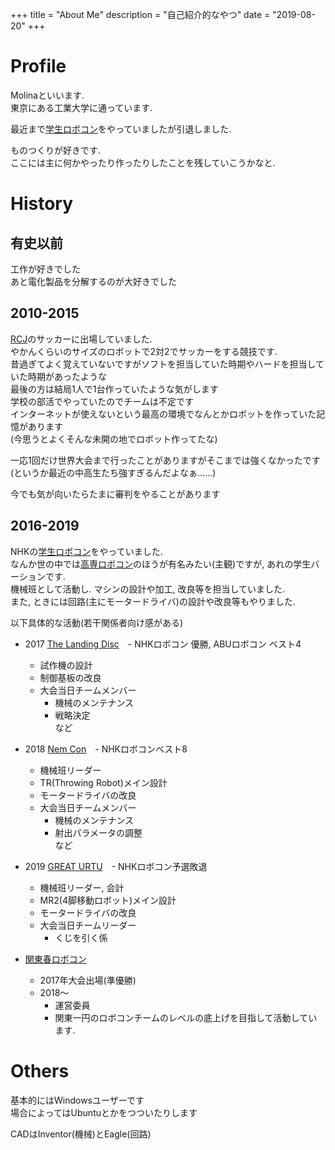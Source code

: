 +++
title = "About Me"
description = "自己紹介的なやつ"
date = "2019-08-20"
+++

# Profile
Molinaといいます.  
東京にある工業大学に通っています.

最近まで[学生ロボコン](http://www.official-robocon.com/gakusei/)をやっていましたが引退しました.

ものつくりが好きです.  
ここには主に何かやったり作ったりしたことを残していこうかなと.

# History
## 有史以前
工作が好きでした  
あと電化製品を分解するのが大好きでした
## 2010-2015
[RCJ](http://www.robocupjunior.jp/)のサッカーに出場していました.  
やかんくらいのサイズのロボットで2対2でサッカーをする競技です.  
昔過ぎてよく覚えていないですがソフトを担当していた時期やハードを担当していた時期があったような  
最後の方は結局1人で1台作っていたような気がします  
学校の部活でやっていたのでチームは不定です  
インターネットが使えないという最高の環境でなんとかロボットを作っていた記憶があります  
(今思うとよくそんな未開の地でロボット作ってたな)

一応1回だけ世界大会まで行ったことがありますがそこまでは強くなかったです(というか最近の中高生たち強すぎるんだよなぁ……)

今でも気が向いたらたまに審判をやることがあります

## 2016-2019
NHKの[学生ロボコン](http://www.official-robocon.com/gakusei/)をやっていました.  
なんか世の中では[高専ロボコン](http://www.official-robocon.com/kosen/)のほうが有名みたい(主観)ですが, あれの学生バーションです.   
機械班として活動し. マシンの設計や加工, 改良等を担当していました.  
また, ときには回路(主にモータードライバ)の設計や改良等もやりました.  

以下具体的な活動(若干関係者向け感がある)

- 2017 [The Landing Disc](http://www.official-robocon.com/gakusei/about/history/twentysix/)　- NHKロボコン 優勝, ABUロボコン ベスト4  
    - 試作機の設計
    - 制御基板の改良
    - 大会当日チームメンバー
        - 機械のメンテナンス
        - 戦略決定  
        など
- 2018 [Nem Con](http://www.official-robocon.com/gakusei/about/history/twentyseven/)　- NHKロボコンベスト8
    - 機械班リーダー
    - TR(Throwing Robot)メイン設計
    - モータードライバの改良
    - 大会当日チームメンバー
        - 機械のメンテナンス
        - 射出パラメータの調整  
        など
- 2019 [GREAT URTU](http://www.official-robocon.com/gakusei/about/history/twentyeight/)　- NHKロボコン予選敗退
    - 機械班リーダー, 会計
    - MR2(4脚移動ロボット)メイン設計
    - モータードライバの改良
    - 大会当日チームリーダー
        - くじを引く係

- [関東春ロボコン](https://kantouharurobo.com/)
    - 2017年大会出場(準優勝)
    - 2018～
        - 運営委員
        - 関東一円のロボコンチームのレベルの底上げを目指して活動しています.

# Others
基本的にはWindowsユーザーです  
場合によってはUbuntuとかをつついたりします

CADはInventor(機械)とEagle(回路)